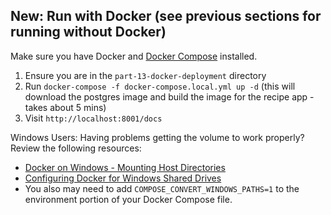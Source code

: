## New: Run with Docker (see previous sections for running without Docker)

Make sure you have Docker and [Docker Compose](https://docs.docker.com/compose/install/) installed.

1. Ensure you are in the `part-13-docker-deployment` directory
2. Run `docker-compose -f docker-compose.local.yml up -d` (this will download the postgres
   image and build the image for the recipe app - takes about 5 mins)
3. Visit `http://localhost:8001/docs`


Windows Users: Having problems getting the volume to work properly? Review the following resources:

- [Docker on Windows - Mounting Host Directories](https://rominirani.com/docker-on-windows-mounting-host-directories-d96f3f056a2c?gi=324e01b3473a)
- [Configuring Docker for Windows Shared Drives](https://docs.microsoft.com/en-gb/archive/blogs/stevelasker/configuring-docker-for-windows-volumes)
- You also may need to add `COMPOSE_CONVERT_WINDOWS_PATHS=1` to the environment portion of your Docker Compose file.


